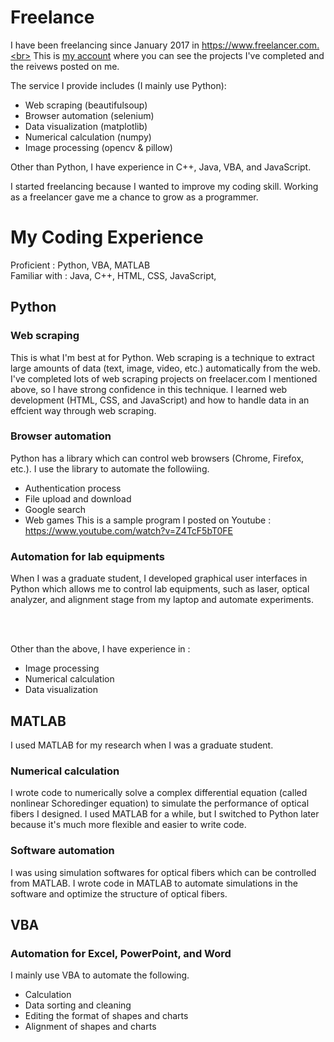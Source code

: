 # Freelance

I have been freelancing since January 2017 in https://www.freelancer.com.<br>
This is [my account](https://www.freelancer.com/u/harupy#/) where you can see the projects I've completed and the reivews posted on me.

The service I provide includes (I mainly use Python):
- Web scraping (beautifulsoup)
- Browser automation (selenium)
- Data visualization (matplotlib)
- Numerical calculation (numpy)
- Image processing (opencv & pillow)

Other than Python, I have experience in C++, Java, VBA, and JavaScript.

I started freelancing because I wanted to improve my coding skill. Working as a freelancer gave me a chance to grow as a programmer.


# My Coding Experience

Proficient : Python, VBA, MATLAB <br>
Familiar with : Java, C++, HTML, CSS, JavaScript,

## Python
### Web scraping
This is what I'm best at for Python. Web scraping is a technique to extract large amounts of data (text, image, video, etc.) automatically from the web. I've completed lots of web scraping projects on freelacer.com I mentioned above, so I have strong confidence in this technique. I learned web development (HTML, CSS, and JavaScript) and how to handle data in an effcient way through web scraping. 

### Browser automation
Python has a library which can control web browsers (Chrome, Firefox, etc.). I use the library to automate the followiing.
- Authentication process
- File upload and download
- Google search
- Web games
This is a sample program I posted on Youtube : https://www.youtube.com/watch?v=Z4TcF5bT0FE

### Automation for lab equipments
When I was a graduate student, I developed graphical user interfaces in Python which allows me to control lab equipments, such as laser, optical analyzer, and alignment stage from my laptop and automate experiments. 

<br>
<br>

Other than the above, I have experience in :
- Image processing
- Numerical calculation 
- Data visualization

## MATLAB 
I used MATLAB for my research when I was a graduate student.

### Numerical calculation
I wrote code to numerically solve a complex differential equation (called nonlinear Schoredinger equation) to simulate the performance of optical fibers I designed. I used MATLAB for a while, but I switched to Python later because it's much more flexible and easier to write code.

### Software automation
I was using simulation softwares for optical fibers which can be controlled from MATLAB. I wrote code in MATLAB to automate simulations in the software and optimize the structure of optical fibers.

## VBA 
### Automation for Excel, PowerPoint, and Word
I mainly use VBA to automate the following.
- Calculation
- Data sorting and cleaning
- Editing the format of shapes and charts
- Alignment of shapes and charts
